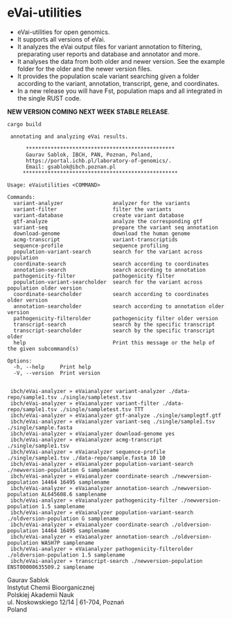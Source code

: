 # eVai-utilities
 - eVai-utilities for open genomics.
 - It supports all versions of eVai.
 - It analyzes the eVai output files for variant annotation to filtering, preparating user reports and database and annotator and more.
 - It analyses the data from both older and newer version. See the example folder for the older and the newer version files.
 - It provides the population scale variant searching given a folder according to the variant, annotation, transcript, gene, and coordinates.
 - In a new release you will have Fst, population maps and all integrated in the single RUST code.

**NEW VERSION COMING NEXT WEEK STABLE RELEASE**.

 ```
 cargo build
 ```

```
 annotating and analyzing eVai results.

      ************************************************
      Gaurav Sablok, IBCH, PAN, Poznan, Poland,
      https://portal.ichb.pl/laboratory-of-genomics/.
      Email: gsablok@ibch.poznan.pl
     **************************************************

Usage: eVaiutilities <COMMAND>

Commands:
  variant-analyzer                analyzer for the variants
  variant-filter                  filter the variants
  variant-database                create variant database
  gtf-analyze                     analyze the corresponding gtf
  variant-seq                     prepare the variant seq annotation
  download-genome                 download the human genome
  acmg-transcript                 variant-transcriptids
  sequence-profile                sequence profiling
  population-variant-search       search for the variant across population
  coordinate-search               search according to coordinates
  annotation-search               search according to annotation
  pathogenicity-filter            pathogenicity filter
  population-variant-searcholder  search for the variant across population older version
  coordinate-searcholder          search according to coordinates older version
  annotation-searcholder          search according to annotation older version
  pathogenicity-filterolder       pathogenicity filter older version
  transcript-search               search by the specific transcript
  transcript-searcholder          search by the specific transcript older
  help                            Print this message or the help of the given subcommand(s)

Options:
  -h, --help     Print help
  -V, --version  Print version


```

```
 ibch/eVai-analyzer » eVaianalyzer variant-analyzer ./data-repo/sample1.tsv ./single/sampletest.tsv
 ibch/eVai-analyzer » eVaianalyzer variant-filter ./data-repo/sample1.tsv ./single/sampletest.tsv TTT
 ibch/eVai-analyzer » eVaianalyzer gtf-analyze ./single/samplegtf.gtf
 ibch/eVai-analyzer » eVaianalyzer variant-seq ./single/sample1.tsv ./single/sample.fasta
 ibch/eVai-analyzer » eVaianalyzer download-genome yes
 ibch/eVai-analyzer » eVaianalyzer acmg-transcript ./single/sample1.tsv
 ibch/eVai-analyzer » eVaianalyzer sequence-profile ./single/sample1.tsv ./data-repo/sample.fasta 10 10
 ibch/eVai-analyzer » eVaianalyzer population-variant-search ./newversion-population G samplename
 ibch/eVai-analyzer » eVaianalyzer coordinate-search ./newversion-population 14464 16495 samplename 
 ibch/eVai-analyzer » eVaianalyzer annotation-search ./newversion-population AL645608.6 samplename
 ibch/eVai-analyzer » eVaianalyzer pathogenicity-filter ./newversion-population 1.5 samplename
 ibch/eVai-analyzer » eVaianalyzer population-variant-search ./oldversion-population G samplename 
 ibch/eVai-analyzer » eVaianalyzer coordinate-search ./oldversion-population 14464 16495 samplename
 ibch/eVai-analyzer » eVaianalyzer annotation-search ./oldversion-population WASH7P samplename
 ibch/eVai-analyzer » eVaianalyzer pathogenicity-filterolder ./oldversion-population 1.5 samplename
 ibch/eVai-analyzer » transcript-search ./newversion-population ENST00000635509.2 samplename
```

 Gaurav Sablok \
 Instytut Chemii Bioorganicznej \
 Polskiej Akademii Nauk \
 ul. Noskowskiego 12/14 | 61-704, Poznań \
 Poland

